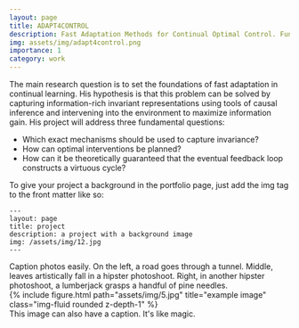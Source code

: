 ```yaml
---
layout: page
title: ADAPT4CONTROL
description: Fast Adaptation Methods for Continual Optimal Control. Funded by the Novo Nordisk Foundation
img: assets/img/adapt4control.png
importance: 1
category: work
---
```


The main research question is to set the foundations of fast adaptation in continual learning.
His hypothesis is that this problem can be solved by capturing information-rich invariant representations
using tools of causal inference and intervening into the environment to maximize information gain. His
project will address three fundamental questions: 

 * Which exact mechanisms should be used to capture
invariance? 
 * How can optimal interventions be planned? 
 * How can it be theoretically guaranteed that the eventual feedback loop constructs a virtuous cycle?

To give your project a background in the portfolio page, just add the img tag to the front matter like so:

    ---
    layout: page
    title: project
    description: a project with a background image
    img: /assets/img/12.jpg
    ---


<div class="caption">
    Caption photos easily. On the left, a road goes through a tunnel. Middle, leaves artistically fall in a hipster photoshoot. Right, in another hipster photoshoot, a lumberjack grasps a handful of pine needles.
</div>
<div class="row">
    <div class="col-sm mt-3 mt-md-0">
        {% include figure.html path="assets/img/5.jpg" title="example image" class="img-fluid rounded z-depth-1" %}
    </div>
</div>
<div class="caption">
    This image can also have a caption. It's like magic.
</div>
